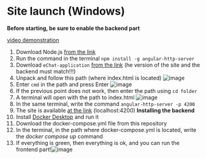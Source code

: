 # Site launch (Windows)
**Before starting, be sure to enable the backend part**

[video demonstration](https://drive.google.com/file/d/1o_E_NC0rX9IKaBg-kV3-gQMARe8DbpqS/view?usp=sharing)
1. Download Node.js [from the link](https://nodejs.org/en)
2. Run the command in the terminal `npm install -g angular-http-server`
3. Download `eChat-application` [from the link](https://github.com/Natus-Vincere-Programming/eChat-application/releases) (he version of the site and the backend must match!!!)
4. Unpack and follow this path (where index.html is located) ![image](https://github.com/user-attachments/assets/0a8b29b8-5665-405c-9e58-5dcfc9aaa6c6)
5. Enter `cmd` in the path and press Enter ![image](https://github.com/user-attachments/assets/660c0acc-df18-4870-bf15-14011d9dfd43)
6. If the previous point does not work, then enter the path using  `cd folder`
7. A terminal will open with the path to index.html  ![image](https://github.com/user-attachments/assets/d6e91320-587f-43ce-b02e-257ffe41e39d)
8. In the same terminal, write the command `angular-http-server -p 4200`
9. The site is available [at the link](http://localhost:4200) (localhost:4200)
**Installing the backend**
1. Install [Docker Desktop](https://www.docker.com/products/docker-desktop/) and run it
2. Download the docker-compose.yml file from this repository
3. In the terminal, in the path where docker-compose.yml is located, write the *docker compose up* command
4. If everything is green, then everything is ok, and you can run the frontend part!![image](https://github.com/user-attachments/assets/9be9d477-70fa-459f-98e1-303aab6ea36d)

